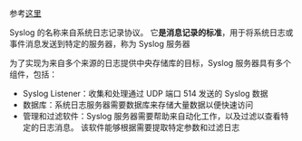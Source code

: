参考[这里](https://blog.csdn.net/UbuntuTouch/article/details/126135980)

Syslog 的名称来自系统日志记录协议。 它**是消息记录的标准**，用于将系统日志或事件消息发送到特定的服务器，称为 Syslog 服务器


为了实现为来自多个来源的日志提供中央存储库的目标，Syslog 服务器具有多个组件，包括：

- Syslog Listener：收集和处理通过 UDP 端口 514 发送的 Syslog 数据
- 数据库：系统日志服务器需要数据库来存储大量数据以便快速访问
- 管理和过滤软件：Syslog 服务器需要帮助来自动化工作，以及过滤以查看特定的日志消息。 该软件能够根据需要提取特定参数和过滤日志
